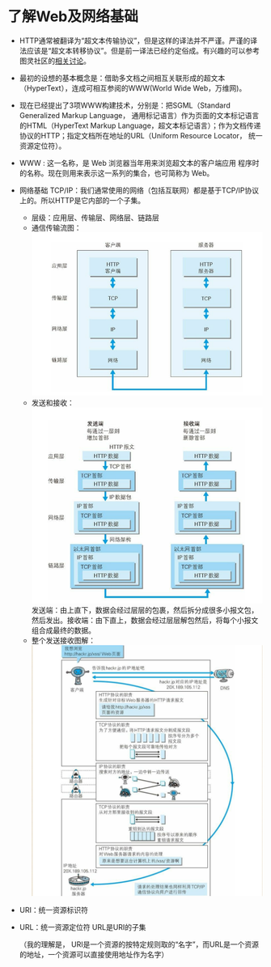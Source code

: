 # 了解Web及网络基础
- HTTP通常被翻译为“超文本传输协议”，但是这样的译法并不严谨。严谨的译法应该是“超文本转移协议”。但是前一译法已经约定俗成。有兴趣的可以参考图灵社区的[相关讨论](http://www.ituring.com.cn/article/1817)。
- 最初的设想的基本概念是：借助多文档之间相互关联形成的超文本（HyperText），连成可相互参阅的WWW(World Wide Web，万维网)。
- 现在已经提出了3项WWW构建技术，分别是：把SGML（Standard Generalized Markup Language， 通用标记语言）作为页面的文本标记语言的HTML（HyperText Markup Language，超文本标记语言）；作为文档传递协议的HTTP；指定文档所在地址的URL（Uniform Resource Locator， 统一资源定位符）。
- WWW : 这一名称，是 Web 浏览器当年用来浏览超文本的客户端应用
程序时的名称。现在则用来表示这一系列的集合，也可简称为 Web。
- 网络基础 TCP/IP：我们通常使用的网络（包括互联网）都是基于TCP/IP协议上的。所以HTTP是它内部的一个子集。
  - 层级：应用层、传输层、网络层、链路层
  - 通信传输流图：
    ![传输流图](../../image/C1/TCP-IP层级图.png)
  - 发送和接收：
    ![发送接收流图](../../image/C1/发送接收流向图.png)
    发送端：由上直下，数据会经过层层的包裹，然后拆分成很多小报文包，然后发出。接收端：由下直上，数据会经过层层解包然后，将每个小报文组合成最终的数据。
  - 整个发送接收图解：
    ![传输流图](../../image/C1/发送过程.png) 

- URI：统一资源标识符
- URL：统一资源定位符 URL是URI的子集

  （我的理解是， URI是一个资源的按特定规则取的“名字”，而URL是一个资源的地址，一个资源可以直接使用地址作为名字）
    